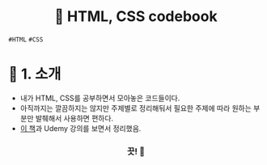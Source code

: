 <h1 align="center"><strong>🔎 HTML, CSS codebook</strong></h3>

`#HTML` `#CSS`

# 🚦 1. 소개
- 내가 HTML, CSS를 공부하면서 모아놓은 코드들이다.
- 아직까지는 깔끔하지는 않지만 주제별로 정리해둬서 필요한 주제에 따라 원하는 부분만 발췌해서 사용하면 편하다.
- [이 책](http://www.kyobobook.co.kr/product/detailViewKor.laf?barcode=9788997390250)과 Udemy 강의를 보면서 정리했음.

<h3 align="center"><strong>끗! 🙌</strong></h3>
 
